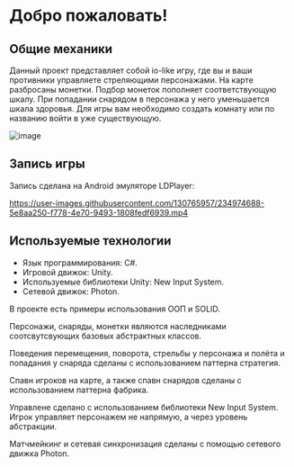 
# Добро пожаловать!
## Общие механики
Данный проект представляет собой io-like игру, где вы и ваши противники управляете стреляющими персонажами.  На карте разбросаны монетки. Подбор монеток пополняет соответствующую шкалу. При попадании снарядом в персонажа у него уменьшается шкала здоровья. Для игры вам необходимо создать комнату или по названию войти в уже существующую.

![image](https://user-images.githubusercontent.com/130765957/234981921-a6b447f1-1c69-4a18-b055-837d5e2820cb.png)


## Запись игры
Запись сделана на Android эмуляторе LDPlayer:

https://user-images.githubusercontent.com/130765957/234974688-5e8aa250-f778-4e70-9493-1808fedf6939.mp4

## Используемые технологии
- Язык программирования: C#.
- Игровой движок: Unity.
- Используемые библиотеки Unity: New Input System.
- Сетевой движок: Photon.

В проекте есть примеры использования ООП и SOLID. 

Персонажи, снаряды, монетки являются наследниками соотсвутсвующих базовых абстрактных классов.

Поведения перемещения, поворота, стрельбы у персонажа и полёта и попадания у снаряда сделаны с использованием паттерна стратегия.

Спавн игроков на карте, а также спавн снарядов сделаны с использованием паттерна фабрика.

Управлене сделано с использованием библиотеки New Input System. Игрок управляет персонажем не напрямую, а через уровень абстракции. 

Матчмейкинг и сетевая синхронизация сделаны с помощью сетевого движка Photon.
